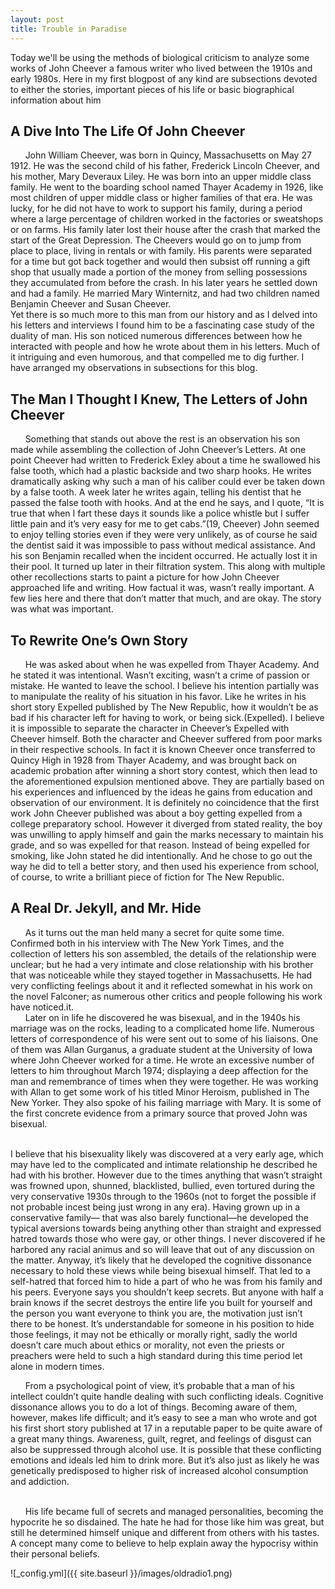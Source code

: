 ```yaml
---
layout: post
title: Trouble in Paradise
---
```

<p>Today we'll be using the methods of biological criticism to analyze some works of John Cheever a famous writer who lived between the 1910s and early 1980s. Here in my first blogpost of any kind are subsections devoted to either the stories, important pieces of his life or basic biographical information about him</p>
<h2>A Dive Into The Life Of John Cheever</h2>
<p>&nbsp;&nbsp;&nbsp;&nbsp;&nbsp;&nbsp;John William Cheever, was born in Quincy, Massachusetts on May 27 1912.  He was the second child of his father, Frederick Lincoln Cheever, and his mother, Mary Deveraux Liley.  He was born into an upper middle class family. He went to the boarding school named Thayer Academy in 1926, like most children of upper middle class or higher families of that era. He was lucky, for he did not have to work to support his family, during a period where a large percentage of children worked in the factories or sweatshops or on farms.  His family later lost their house after the crash that marked the start of the Great Depression. The Cheevers would go on to jump from place to place, living in rentals or with family.  His parents were separated for a time but got back together and would then subsist off running a gift shop that usually made a portion of the money from selling possessions they accumulated from before the crash.  In his later years he settled down and had a family. He married Mary Winternitz, and had two children named Benjamin Cheever and Susan Cheever. <br>Yet there is so much more to this man from our history and as I delved into his letters and interviews I found him to be a fascinating case study of the duality of man. His son noticed numerous differences between how he interacted with people and how he wrote about them in his letters.   Much of it intriguing and even humorous, and that compelled me to dig further.  I have arranged my observations in subsections for this blog. </p>
<h2>The Man I Thought I Knew, The Letters of John Cheever</h2>
<p>&nbsp;&nbsp;&nbsp;&nbsp;&nbsp;&nbsp;Something that stands out above the rest is an observation his son made while assembling the collection of John Cheever’s Letters. At one point Cheever had written to Frederick Exley about a time he swallowed his false tooth, which had a plastic backside and two sharp hooks.  He writes dramatically asking why such a man of his caliber could ever be taken down by a false tooth.  A week later he writes again, telling his dentist that he passed the false tooth with hooks. And at the end he says, and I quote, “It is true that when I fart these days it sounds like a police whistle but I suffer little pain and it’s very easy for me to get cabs.”(19, Cheever)  John seemed to enjoy telling stories even if they were very unlikely, as of course he said the dentist said it was impossible to pass without medical assistance.  And his son Benjamin recalled when the incident occurred. He actually lost it in their pool.  It turned up later in their filtration system.  This along with multiple other recollections starts to paint a picture for how John Cheever approached life and writing.  How factual it was, wasn’t really important.  A few lies here and there that don’t matter that much, and are okay. The story was what was important. </p>
<h2>To Rewrite One’s Own Story</h2>
<p>&nbsp;&nbsp;&nbsp;&nbsp;&nbsp;&nbsp;He was asked about when he was expelled from Thayer Academy.  And he stated it was intentional. Wasn’t exciting, wasn’t a crime of passion or mistake.  He wanted to leave the school.  I believe his intention partially was to manipulate the reality of his situation in his favor.  Like he writes in his short story Expelled published by The New Republic, how it wouldn’t be as bad if his character left for having to work, or being sick.(Expelled).  I believe it is impossible to separate the character in Cheever’s Expelled with Cheever himself. Both the character and Cheever suffered from poor marks in their respective schools. In fact it is known Cheever once transferred to Quincy High in 1928 from Thayer Academy, and was brought back on academic probation after winning a short story contest, which then lead to the aforementioned expulsion mentioned above.   They are partially based on his experiences and influenced by the ideas he gains from education and observation of our environment. It is definitely no coincidence that the first work John Cheever published was about a boy getting expelled from a college preparatory school. However it diverged from stated reality, the boy was unwilling to apply himself and gain the marks necessary to maintain his grade, and so was expelled for that reason.  Instead of being expelled for smoking, like John stated he did intentionally.  And he chose to go out the way he did to tell a better story, and then used his experience from school, of course, to write a brilliant piece of fiction for The New Republic.</p>
<h2>A Real Dr. Jekyll, and Mr. Hide</h2>
<p>&nbsp;&nbsp;&nbsp;&nbsp;&nbsp;&nbsp;As it turns out the man held many a secret for quite some time.  Confirmed both in his interview with The New York Times, and the collection of letters his son assembled, the details of the relationship were unclear; but he had a very intimate and close relationship with his brother that was noticeable while they stayed together in Massachusetts.  He had very conflicting feelings about it and it reflected somewhat in his work on the novel Falconer; as numerous other critics and people following his work have noticed.it. <br>&nbsp;&nbsp;&nbsp;&nbsp;&nbsp;&nbsp;Later on in life he discovered he was bisexual, and in the 1940s his marriage was on the rocks, leading to a complicated home life.   Numerous letters of correspondence of his were sent out to some of his liaisons. One of them was Allan Gurganus, a graduate student at the University of Iowa where John Cheever worked for a time.  He wrote an excessive number of letters to him throughout March 1974; displaying a deep affection for the man and remembrance of times when they were together.  He was working with Allan to get some work of his titled Minor Heroism, published in The New Yorker.  They also spoke of his failing marriage with Mary. It is some of the first concrete evidence from a primary source that proved John was bisexual.</p>
<p><br>I believe that his bisexuality likely was discovered at a very early age, which may have led to the complicated and intimate relationship he described he had with his brother.  However due to the times anything that wasn’t straight was frowned upon, shunned, blacklisted, bullied, even tortured during the very conservative 1930s through to the 1960s (not to forget the possible if not probable incest being just wrong in any era).  Having grown up in a conservative family— that was also barely functional—he developed the typical aversions towards being anything other than straight and expressed hatred towards those who were gay, or other things. I never discovered if he harbored any racial animus and so will leave that out of any discussion on the matter. Anyway, it’s likely that he developed the cognitive dissonance necessary to hold these views while being bisexual himself. That led to a self-hatred that forced him to hide a part of who he was from his family and his peers.  Everyone says you shouldn’t keep secrets.  But anyone with half a brain knows if the secret destroys the entire life you built for yourself and the person you want everyone to think you are, the motivation just isn’t there to be honest.  It’s understandable for someone in his position to hide those feelings, it may not be ethically or morally right, sadly the world doesn’t care much about ethics or morality, not even the priests or preachers were held to such a high standard during this time period let alone in modern times.<br></p>
<p>&nbsp;&nbsp;&nbsp;&nbsp;&nbsp;&nbsp;From a psychological point of view, it’s probable that a man of his intellect couldn’t quite handle dealing with such conflicting ideals.  Cognitive dissonance allows you to do a lot of things. Becoming aware of them, however, makes life difficult; and it’s easy to see a man who wrote and got his first short story published at 17 in a reputable paper to be quite aware of a great many things.  Awareness, guilt, regret, and feelings of disgust can also be suppressed through alcohol use.  It is possible that these conflicting emotions and ideals led him to drink more.  But it’s also just as likely he was genetically predisposed to higher risk of increased alcohol consumption and addiction.</p>
<p><br>&nbsp;&nbsp;&nbsp;&nbsp;&nbsp;&nbsp;His life became full of secrets and managed personalities, becoming the hypocrite he so disdained.  The hate he had for those like him was great, but still he determined himself unique and different from others with his tastes. A concept many come to believe to help explain away the hypocrisy within their personal beliefs.</p>



![_config.yml]({{ site.baseurl }}/images/oldradio1.png)
